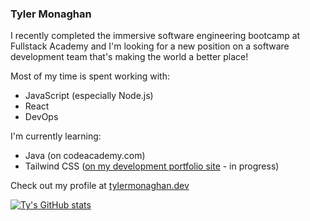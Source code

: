 ### Tyler Monaghan

I recently completed the immersive software engineering bootcamp at Fullstack Academy and I'm looking for a new position on a software development team that's making the world a better place!

Most of my time is spent working with: 
- JavaScript (especially Node.js)
- React
- DevOps

I'm currently learning:
- Java (on codeacademy.com)
- Tailwind CSS ([on my development portfolio site](https://github.com/tymonaghan/dev-portfolio) - in progress)

Check out my profile at [tylermonaghan.dev](http://tylermonaghan.dev)

[![Ty's GitHub stats](https://github-readme-stats.vercel.app/api?username=tymonaghan&count_private=true)](https://github.com/anuraghazra/github-readme-stats)

